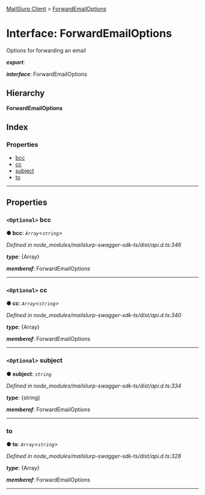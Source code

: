 [MailSlurp Client](../README.md) > [ForwardEmailOptions](../interfaces/forwardemailoptions.md)

# Interface: ForwardEmailOptions

Options for forwarding an email

*__export__*: 

*__interface__*: ForwardEmailOptions

## Hierarchy

**ForwardEmailOptions**

## Index

### Properties

* [bcc](forwardemailoptions.md#bcc)
* [cc](forwardemailoptions.md#cc)
* [subject](forwardemailoptions.md#subject)
* [to](forwardemailoptions.md#to)

---

## Properties

<a id="bcc"></a>

### `<Optional>` bcc

**● bcc**: *`Array`<`string`>*

*Defined in node_modules/mailslurp-swagger-sdk-ts/dist/api.d.ts:346*

*__type__*: {Array}

*__memberof__*: ForwardEmailOptions

___
<a id="cc"></a>

### `<Optional>` cc

**● cc**: *`Array`<`string`>*

*Defined in node_modules/mailslurp-swagger-sdk-ts/dist/api.d.ts:340*

*__type__*: {Array}

*__memberof__*: ForwardEmailOptions

___
<a id="subject"></a>

### `<Optional>` subject

**● subject**: *`string`*

*Defined in node_modules/mailslurp-swagger-sdk-ts/dist/api.d.ts:334*

*__type__*: {string}

*__memberof__*: ForwardEmailOptions

___
<a id="to"></a>

###  to

**● to**: *`Array`<`string`>*

*Defined in node_modules/mailslurp-swagger-sdk-ts/dist/api.d.ts:328*

*__type__*: {Array}

*__memberof__*: ForwardEmailOptions

___

